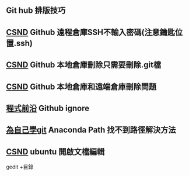 Git hub 排版技巧<br>  
---------------
[CSND](https://blog.csdn.net/u012067966/article/details/50736647)
Github 遠程倉庫SSH不輸入密碼(注意鑰匙位置.ssh)<br>  
------------------------------------------------------------
[CSND](https://blog.csdn.net/u013647382/article/details/47832559)
Github 本地倉庫刪除只需要刪除.git檔<br>  
---------------------------------------------
[CSND](https://blog.csdn.net/St_Sp_En/article/details/70184142)
Github 本地倉庫和遠端倉庫刪除問題<br>  
---------------------------------------------
[程式前沿](https://codertw.com/%E7%A8%8B%E5%BC%8F%E8%AA%9E%E8%A8%80/411036/)
Github ignore<br>  
------------------------------
[為自己學git](https://gitbook.tw/chapters/using-git/ignore.html)
Anaconda Path 找不到路徑解決方法<br>  
---------------------------------------------
[CSND](https://blog.csdn.net/H_O_W_E/article/details/78494131)
ubuntu 開啟文檔編輯<br>  
------------------------------
gedit +目錄
